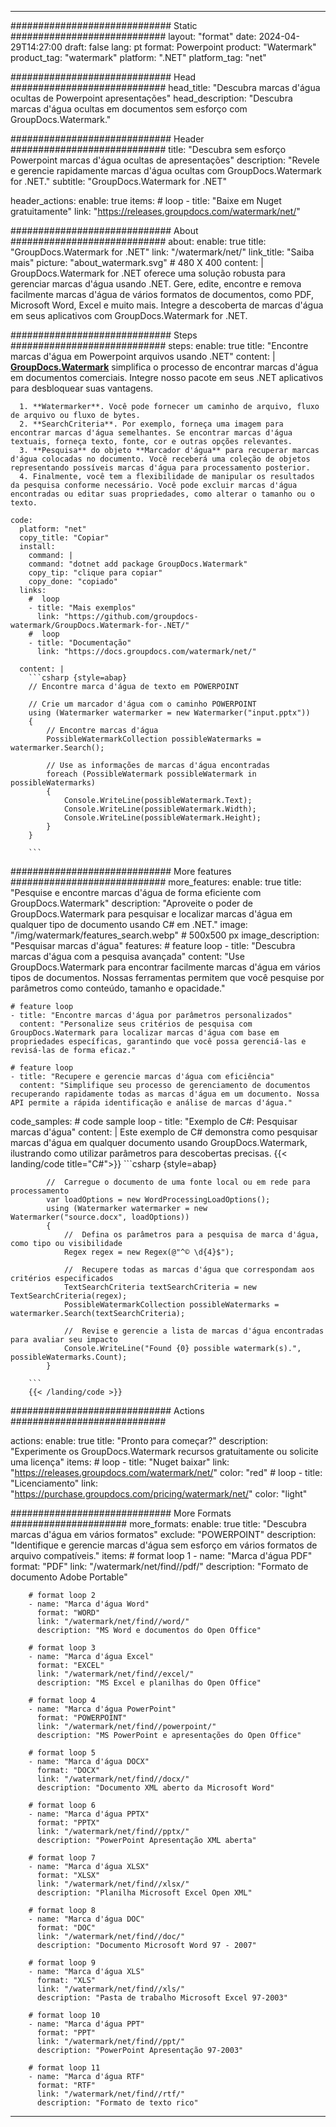 
---
############################# Static ############################
layout: "format"
date:  2024-04-29T14:27:00
draft: false
lang: pt
format: Powerpoint
product: "Watermark"
product_tag: "watermark"
platform: ".NET"
platform_tag: "net"

############################# Head ############################
head_title: "Descubra marcas d'água ocultas de Powerpoint apresentações"
head_description: "Descubra marcas d'água ocultas em documentos sem esforço com GroupDocs.Watermark."

############################# Header ############################
title: "Descubra sem esforço Powerpoint marcas d'água ocultas de apresentações" 
description: "Revele e gerencie rapidamente marcas d'água ocultas com GroupDocs.Watermark for .NET."
subtitle: "GroupDocs.Watermark for .NET" 

header_actions:
  enable: true
  items:
    #  loop
    - title: "Baixe em Nuget gratuitamente"
      link: "https://releases.groupdocs.com/watermark/net/"
      
############################# About ############################
about:
    enable: true
    title: "GroupDocs.Watermark for .NET"
    link: "/watermark/net/"
    link_title: "Saiba mais"
    picture: "about_watermark.svg" # 480 X 400
    content: |
       GroupDocs.Watermark for .NET oferece uma solução robusta para gerenciar marcas d'água usando .NET. Gere, edite, encontre e remova facilmente marcas d'água de vários formatos de documentos, como PDF, Microsoft Word, Excel e muito mais. Integre a descoberta de marcas d'água em seus aplicativos com GroupDocs.Watermark for .NET.

############################# Steps ############################
steps:
    enable: true
    title: "Encontre marcas d'água em Powerpoint arquivos usando .NET"
    content: |
      **[GroupDocs.Watermark](https://products.groupdocs.com/watermark/net/)** simplifica o processo de encontrar marcas d'água em documentos comerciais. Integre nosso pacote em seus .NET aplicativos para desbloquear suas vantagens.
      
      1. **Watermarker**. Você pode fornecer um caminho de arquivo, fluxo de arquivo ou fluxo de bytes.
      2. **SearchCriteria**. Por exemplo, forneça uma imagem para encontrar marcas d'água semelhantes. Se encontrar marcas d'água textuais, forneça texto, fonte, cor e outras opções relevantes.
      3. **Pesquisa** do objeto **Marcador d'água** para recuperar marcas d'água colocadas no documento. Você receberá uma coleção de objetos representando possíveis marcas d'água para processamento posterior.
      4. Finalmente, você tem a flexibilidade de manipular os resultados da pesquisa conforme necessário. Você pode excluir marcas d'água encontradas ou editar suas propriedades, como alterar o tamanho ou o texto.
   
    code:
      platform: "net"
      copy_title: "Copiar"
      install:
        command: |
        command: "dotnet add package GroupDocs.Watermark"
        copy_tip: "clique para copiar"
        copy_done: "copiado"
      links:
        #  loop
        - title: "Mais exemplos"
          link: "https://github.com/groupdocs-watermark/GroupDocs.Watermark-for-.NET/"
        #  loop
        - title: "Documentação"
          link: "https://docs.groupdocs.com/watermark/net/"
          
      content: |
        ```csharp {style=abap}
        // Encontre marca d'água de texto em POWERPOINT

        // Crie um marcador d'água com o caminho POWERPOINT
        using (Watermarker watermarker = new Watermarker("input.pptx"))
        {
            // Encontre marcas d'água
            PossibleWatermarkCollection possibleWatermarks = watermarker.Search();

            // Use as informações de marcas d'água encontradas
            foreach (PossibleWatermark possibleWatermark in possibleWatermarks)
            {
                Console.WriteLine(possibleWatermark.Text);
                Console.WriteLine(possibleWatermark.Width);
                Console.WriteLine(possibleWatermark.Height);
            }
        }
        
        ```            

############################# More features ############################
more_features:
  enable: true
  title: "Pesquise e encontre marcas d'água de forma eficiente com GroupDocs.Watermark"
  description: "Aproveite o poder de GroupDocs.Watermark para pesquisar e localizar marcas d'água em qualquer tipo de documento usando C# em .NET."
  image: "/img/watermark/features_search.webp" # 500x500 px
  image_description: "Pesquisar marcas d'água"
  features:
    # feature loop
    - title: "Descubra marcas d'água com a pesquisa avançada"
      content: "Use GroupDocs.Watermark para encontrar facilmente marcas d'água em vários tipos de documentos. Nossas ferramentas permitem que você pesquise por parâmetros como conteúdo, tamanho e opacidade."

    # feature loop
    - title: "Encontre marcas d'água por parâmetros personalizados"
      content: "Personalize seus critérios de pesquisa com GroupDocs.Watermark para localizar marcas d'água com base em propriedades específicas, garantindo que você possa gerenciá-las e revisá-las de forma eficaz."

    # feature loop
    - title: "Recupere e gerencie marcas d'água com eficiência"
      content: "Simplifique seu processo de gerenciamento de documentos recuperando rapidamente todas as marcas d'água em um documento. Nossa API permite a rápida identificação e análise de marcas d'água."
      
  code_samples:
    # code sample loop
    - title: "Exemplo de C#: Pesquisar marcas d'água"
      content: |
        Este exemplo de C# demonstra como pesquisar marcas d'água em qualquer documento usando GroupDocs.Watermark, ilustrando como utilizar parâmetros para descobertas precisas.
        {{< landing/code title="C#">}}
        ```csharp {style=abap}
        
            //  Carregue o documento de uma fonte local ou em rede para processamento
            var loadOptions = new WordProcessingLoadOptions();
            using (Watermarker watermarker = new Watermarker("source.docx", loadOptions))
            {
                //  Defina os parâmetros para a pesquisa de marca d'água, como tipo ou visibilidade
                Regex regex = new Regex(@"^© \d{4}$");

                //  Recupere todas as marcas d'água que correspondam aos critérios especificados
                TextSearchCriteria textSearchCriteria = new TextSearchCriteria(regex);
                PossibleWatermarkCollection possibleWatermarks = watermarker.Search(textSearchCriteria);

                //  Revise e gerencie a lista de marcas d'água encontradas para avaliar seu impacto
                Console.WriteLine("Found {0} possible watermark(s).", possibleWatermarks.Count);
            }

        ```
        {{< /landing/code >}}


############################# Actions ############################

actions:
  enable: true
  title: "Pronto para começar?"
  description: "Experimente os GroupDocs.Watermark recursos gratuitamente ou solicite uma licença"
  items:
    #  loop
    - title: "Nuget baixar"
      link: "https://releases.groupdocs.com/watermark/net/"
      color: "red"
        #  loop
    - title: "Licenciamento"
      link: "https://purchase.groupdocs.com/pricing/watermark/net/"
      color: "light"


############################# More Formats #####################
more_formats:
    enable: true
    title: "Descubra marcas d'água em vários formatos"
    exclude: "POWERPOINT"
    description: "Identifique e gerencie marcas d'água sem esforço em vários formatos de arquivo compatíveis."
    items: 
        # format loop 1
        - name: "Marca d'água PDF"
          format: "PDF"
          link: "/watermark/net/find//pdf/"
          description: "Formato de documento Adobe Portable"

        # format loop 2
        - name: "Marca d'água Word"
          format: "WORD"
          link: "/watermark/net/find//word/"
          description: "MS Word e documentos do Open Office"
          
        # format loop 3
        - name: "Marca d'água Excel"
          format: "EXCEL"
          link: "/watermark/net/find//excel/"
          description: "MS Excel e planilhas do Open Office"

        # format loop 4
        - name: "Marca d'água PowerPoint"
          format: "POWERPOINT"
          link: "/watermark/net/find//powerpoint/"
          description: "MS PowerPoint e apresentações do Open Office"

        # format loop 5
        - name: "Marca d'água DOCX"
          format: "DOCX"
          link: "/watermark/net/find//docx/"
          description: "Documento XML aberto da Microsoft Word"
          
        # format loop 6
        - name: "Marca d'água PPTX"
          format: "PPTX"
          link: "/watermark/net/find//pptx/"
          description: "PowerPoint Apresentação XML aberta"
          
        # format loop 7
        - name: "Marca d'água XLSX"
          format: "XLSX"
          link: "/watermark/net/find//xlsx/"
          description: "Planilha Microsoft Excel Open XML"

        # format loop 8
        - name: "Marca d'água DOC"
          format: "DOC"
          link: "/watermark/net/find//doc/"
          description: "Documento Microsoft Word 97 - 2007"

        # format loop 9
        - name: "Marca d'água XLS"
          format: "XLS"
          link: "/watermark/net/find//xls/"
          description: "Pasta de trabalho Microsoft Excel 97-2003"

        # format loop 10
        - name: "Marca d'água PPT"
          format: "PPT"
          link: "/watermark/net/find//ppt/"
          description: "PowerPoint Apresentação 97-2003"

        # format loop 11
        - name: "Marca d'água RTF"
          format: "RTF"
          link: "/watermark/net/find//rtf/"
          description: "Formato de texto rico"

---